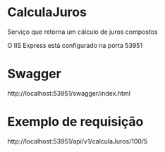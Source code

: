 # CalculaJuros
Serviço que retorna um cálculo de juros compostos

O IIS Express está configurado na porta 53951

# Swagger
http://localhost:53951/swagger/index.html

# Exemplo de requisição
http://localhost:53951/api/v1/calculaJuros/100/5
